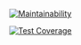 
[![Maintainability](https://api.codeclimate.com/v1/badges/cc998caa5adc91186787/maintainability)](https://codeclimate.com/github/epanin/gendiff/maintainability)

[![Test Coverage](https://api.codeclimate.com/v1/badges/cc998caa5adc91186787/test_coverage)](https://codeclimate.com/github/epanin/gendiff/test_coverage)
